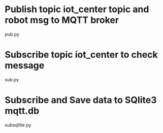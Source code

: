 # Publish topic iot_center topic and robot msg to MQTT broker

pub.py

# Subscribe topic iot_center to check message

sub.py

# Subscribe and Save data to SQlite3 mqtt.db

subsqllite.py